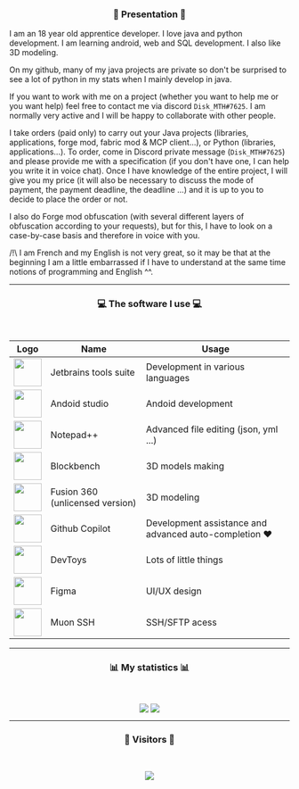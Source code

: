 ### <p align="center">👾  Presentation  👾</p>

I am an 18 year old apprentice developer. I love java and python development. I am learning android, web and SQL development. I also like 3D modeling.

On my github, many of my java projects are private so don't be surprised to see a lot of python in my stats when I mainly develop in java.

If you want to work with me on a project (whether you want to help me or you want help) feel free to contact me via discord `Disk_MTH#7625`. I am normally very active and I will be happy to collaborate with other people.

I take orders (paid only) to carry out your Java projects (libraries, applications, forge mod, fabric mod & MCP client...), or Python (libraries, applications...). To order, come in Discord private message (`Disk_MTH#7625`) and please provide me with a specification (if you don't have one, I can help you write it in voice chat). Once I have knowledge of the entire project, I will give you my price (it will also be necessary to discuss the mode of payment, the payment deadline, the deadline ...) and it is up to you to decide to place the order or not.

I also do Forge mod obfuscation (with several different layers of obfuscation according to your requests), but for this, I have to look on a case-by-case basis and therefore in voice with you.

/!\ I am French and my English is not very great, so it may be that at the beginning I am a little embarrassed if I have to understand at the same time notions of programming and English ^^.

-----

### <p align="center">💻 The software I use 💻</p>

<br/>

<div align="center">

| Logo                                                                                                                                                                                                                     | Name                            | Usage                                                 |
|--------------------------------------------------------------------------------------------------------------------------------------------------------------------------------------------------------------------------|---------------------------------|-------------------------------------------------------|
| <img align="center" width="50px" src="https://www.lizhi.io/wp-content/uploads/2020/03/jetbrains_all.png" />                                                                                                               | Jetbrains tools suite           | Development in various languages                      |
| <img align="center" width="50px" src= "https://developer.android.com/studio/images/studio-icon-preview.svg" />                                                                                                           | Andoid studio                   | Andoid development                                    |
| <img align="center" width="50px" src="https://findicons.com/files/icons/2561/1st_mx_is_4c/256/notepad.png" />                                                                                                            | Notepad++                       | Advanced file editing (json, yml ...)                 |
| <img align="center" width="50px" src="https://upload.wikimedia.org/wikipedia/commons/6/6d/Blockbench_icon.png" />                                                                                                        | Blockbench                      | 3D models making                                      |
| <img align="center" width="50px" src="https://encrypted-tbn0.gstatic.com/images?q=tbn:ANd9GcQEOTRKxvF8uFu0G5pjFqfKNfU9OcqA5fo37g&usqp=CAU" />                                                                            | Fusion 360 (unlicensed version) | 3D modeling                                           |
| <img align="center" width="50px" src="https://miro.medium.com/max/700/0*oRRpMJ9XqkRnYLhW.png" />                                                                                                                         | Github Copilot                  | Development assistance and advanced auto-completion ❤️ |
| <img align="center" width="50px" src="https://store-images.s-microsoft.com/image/apps.59773.14187388192783248.b152b912-fa6f-4b01-aa9f-7a4223800e4b.28281ccd-5691-407d-98a0-5b4bfdcd4d97?mode=scale&q=90&h=300&w=300U" /> | DevToys                         | Lots of little things                                 |
| <img align="center" width="50px" src="https://assets.stickpng.com/images/62c6bc3deee9410fe137d920.png" />                                                                                                                | Figma                           | UI/UX design                                          |
| <img align="center" width="50px" src="" />                                                                                                                                                                               | Muon SSH                        | SSH/SFTP acess                                        |
</div>

-----

### <p align="center">📊  My statistics  📊</p>
<br/>
<p align="center">
   <img align ="center" src="https://github-readme-stats-eight-theta.vercel.app/api?username=Disk-MTH&show_icons=true&count_private=true&include_all_commits=true&title_color=FF0000&text_color=9B0101&icon_color=ED9A09&bg_color=000d&hide_border=true&custom_title=Test"/>
   <img align ="center" src="https://github-readme-stats.vercel.app/api/top-langs/?username=Disk-MTH&title_color=FF0000&text_color=9B0101&icon_color=C42765&bg_color=000000&hide_border=true&hide=vbscript&card_width=300&langs_count=3"/>
</p>

-----

### <p align="center">👀  Visitors  👀</p>
<br/>
<p align="center">
   <img src="https://profile-counter.glitch.me/Disk-MTH/count.svg" />
</p>
